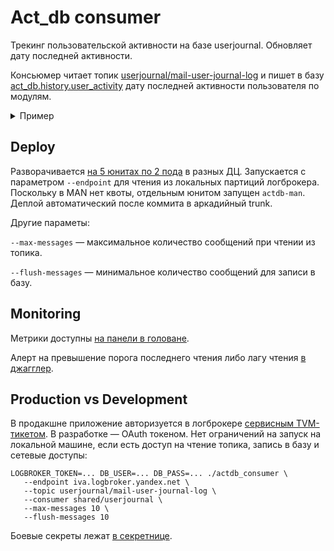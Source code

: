 # Act_db consumer

Трекинг пользовательской активности на базе userjournal. Обновляет дату последней активности.

Консьюмер читает топик [userjournal/mail-user-journal-log][1]
и пишет в базу [act_db.history.user_activity][5] дату последней активности пользователя по модулям.

<details>
   <summary>Пример</summary>

      act_db=> select * from history.user_activity where uid='123456789';
         uid    |    module     |  last_dt
      ----------+---------------+------------
      123456789 | hound         | 2021-10-12
      123456789 | jsintegration | 2021-10-14
      123456789 | mailbox_oper  | 2021-10-12
      123456789 | mobile        | 2021-10-14
      123456789 | sendbernar    | 2021-10-12
      123456789 | spam_report   | 2021-09-16
      123456789 | yserver_imap  | 2021-10-14
      (7 rows)

</details>


## Deploy

Разворачивается [на 5 юнитах по 2 пода][2] в разных ДЦ. Запускается с параметром `--endpoint` для чтения из локальных партиций логброкера. Поскольку в MAN нет квоты, отдельным юнитом запущен `actdb-man`. Деплой автоматический после коммита в аркадийный trunk.

Другие параметы:

`--max-messages` — максимальное количество сообщений при чтении из топика.

`--flush-messages` — минимальное количество сообщений для записи в базу.


## Monitoring

Метрики доступны [на панели в головане][3].

Алерт на превышение порога последнего чтения либо лагу чтения [в джагглер][4].


## Production vs Development

В продакшне приложение авторизуется в логброкере [сервисным TVM-тикетом][7]. В разработке — OAuth токеном.
Нет ограничений на запуск на локальной машине, если есть доступ на чтение топика, запись в базу и сетевые доступы:

```(bash)
LOGBROKER_TOKEN=... DB_USER=... DB_PASS=... ./actdb_consumer \
   --endpoint iva.logbroker.yandex.net \
   --topic userjournal/mail-user-journal-log \
   --consumer shared/userjournal \
   --max-messages 10 \
   --flush-messages 10
```

Боевые секреты лежат [в секретнице][6].


[1]: <https://logbroker.yandex-team.ru/logbroker/accounts/userjournal/mail-user-journal-log?page=statistics&type=topic&tab=readMetrics&shownTopics=all%20topics&consumer=shared%2Fuserjournal&metricsFrom=1634421816041&metricsTo=1634508216041&sortOrder=%22default%22> "logbroker read statistics"
[2]: <https://deploy.yandex-team.ru/stages/mail_logconsumer_production/status> "deploy stage"
[3]: <https://yasm.yandex-team.ru/template/panel/mail_actdb_consumer/?embed=1> "панель в головане"
[4]: <https://juggler.yandex-team.ru/raw_events/?query=tag%3Dmail-actdb-logconsumer__> "события в juggler"
[5]: <https://yc.yandex-team.ru/folders/foom5upuus069lavolqb/managed-postgresql/cluster/mdb0r5flaekksgta4v3j?section=overview> "база в MDB"
[6]: <https://yav.yandex-team.ru/secret/sec-01fhwrakf2j6gw9eg7svwb56pw/explore/versions> "секреты"
[7]: <https://abc.yandex-team.ru/services/maillogconsumer/resources/?view=consuming&layout=table&supplier=14&show-resource=27465841> "TVM-приложение"

